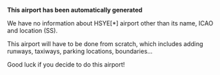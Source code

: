 **This airport has been automatically generated**

We have no information about HSYE[*] airport other than its name, ICAO and location (SS).

This airport will have to be done from scratch, which includes adding runways, taxiways, parking locations, boundaries...

Good luck if you decide to do this airport!